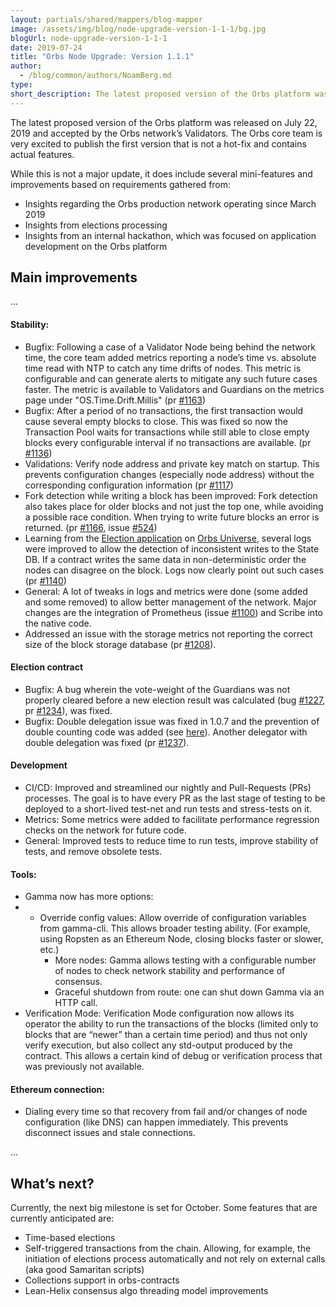 ```yaml
---
layout: partials/shared/mappers/blog-mapper
image: /assets/img/blog/node-upgrade-version-1-1-1/bg.jpg
blogUrl: node-upgrade-version-1-1-1
date: 2019-07-24
title: "Orbs Node Upgrade: Version 1.1.1"
author:
  - /blog/common/authors/NoamBerg.md
type:
short_description: The latest proposed version of the Orbs platform was released on July 22, 2019 and accepted by the Orbs network’s Validators. The Orbs core team is very excited to publish the first version that is not a hot-fix and contains actual features.
---
```


The latest proposed version of the Orbs platform was released on July 22, 2019 and accepted by the Orbs network’s Validators. The Orbs core team is very excited to publish the first version that is not a hot-fix and contains actual features.

While this is not a major update, it does include several mini-features and improvements based on requirements gathered from:

- Insights regarding the Orbs production network operating since March 2019
- Insights from elections processing
- Insights from an internal hackathon, which was focused on application development on the Orbs platform

## Main improvements

...

#### **Stability:**

- Bugfix: Following a case of a Validator Node being behind the network time, the core team added metrics reporting a node’s time vs. absolute time read with NTP to catch any time drifts of nodes. This metric is configurable and can generate alerts to mitigate any such future cases faster. The metric is available to Validators and Guardians on the metrics page under "OS.Time.Drift.Millis" (pr [#1163](https://github.com/orbs-network/orbs-network-go/pull/1163))
- Bugfix: After a period of no transactions, the first transaction would cause several empty blocks to close. This was fixed so now the Transaction Pool waits for transactions while still able to close empty blocks every configurable interval if no transactions are available. (pr [#1136](https://github.com/orbs-network/orbs-network-go/pull/1136))
- Validations: Verify node address and private key match on startup. This prevents configuration changes (especially node address) without the corresponding configuration information (pr [#1117](https://github.com/orbs-network/orbs-network-go/pull/1117))
- Fork detection while writing a block has been improved: Fork detection also takes place for older blocks and not just the top one, while avoiding a possible race condition. When trying to write future blocks an error is returned. (pr [#1166](https://github.com/orbs-network/orbs-network-go/pull/1166), issue [#524](https://github.com/orbs-network/orbs-network-go/issues/524))
- Learning from the [Election application](https://github.com/orbs-network/orbs-network-go/tree/v1.1.0/services/processor/native/repository/_Elections) on [Orbs Universe](https://www.orbs.com/orbs-universe/), several logs were improved to allow the detection of inconsistent writes to the State DB. If a contract writes the same data in non-deterministic order the nodes can disagree on the block. Logs now clearly point out such cases (pr [#1140](https://github.com/orbs-network/orbs-network-go/pull/1140))
- General: A lot of tweaks in logs and metrics were done (some added and some removed) to allow better management of the network. Major changes are the integration of Prometheus (issue [#1100](https://github.com/orbs-network/orbs-network-go/issues/1100)) and Scribe into the native code.
- Addressed an issue with the storage metrics not reporting the correct size of the block storage database (pr [#1208](https://github.com/orbs-network/orbs-network-go/pull/1208)).

#### **Election contract**

- Bugfix: A bug wherein the vote-weight of the Guardians was not properly cleared before a new election result was calculated (bug [#1227](https://github.com/orbs-network/orbs-network-go/issues/1227), pr [#1234](https://github.com/orbs-network/orbs-network-go/pull/1234)), was fixed.
- Bugfix: Double delegation issue was fixed in 1.0.7 and the prevention of double counting code was added (see [here](https://www.orbs.com/rewards-distribution/)). Another delegator with double delegation was fixed (pr [#1237](https://github.com/orbs-network/orbs-network-go/pull/1237)).

#### **Development**

- CI/CD: Improved and streamlined our nightly and Pull-Requests (PRs) processes. The goal is to have every PR as the last stage of testing to be deployed to a short-lived test-net and run tests and stress-tests on it.
- Metrics: Some metrics were added to facilitate performance regression checks on the network for future code.
- General: Improved tests to reduce time to run tests, improve stability of tests, and remove obsolete tests.

#### **Tools:**

- Gamma now has more options:
- - Override config values: Allow override of configuration variables from gamma-cli. This allows broader testing ability. (For example, using Ropsten as an Ethereum Node, closing blocks faster or slower, etc.)
    - More nodes: Gamma allows testing with a configurable number of nodes to check network stability and performance of consensus.
    - Graceful shutdown from route: one can shut down Gamma via an HTTP call.
- Verification Mode: Verification Mode configuration now allows its operator the ability to run the transactions of the blocks (limited only to blocks that are “newer” than a certain time period) and thus not only verify execution, but also collect any std-output produced by the contract. This allows a certain kind of debug or verification process that was previously not available.

#### **Ethereum connection:**

- Dialing every time so that recovery from fail and/or changes of node configuration (like DNS) can happen immediately. This prevents disconnect issues and stale connections.

...

## What’s next?

Currently, the next big milestone is set for October. Some features that are currently anticipated are:

- Time-based elections
- Self-triggered transactions from the chain. Allowing, for example, the initiation of elections process automatically and not rely on external calls (aka good Samaritan scripts)
- Collections support in orbs-contracts
- Lean-Helix consensus algo threading model improvements
